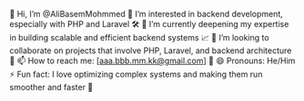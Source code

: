 👋 Hi, I’m @AliBasemMohmmed
👀 I’m interested in backend development, especially with PHP and Laravel 🛠️
🌱 I’m currently deepening my expertise in building scalable and efficient backend systems 📈
💞️ I’m looking to collaborate on projects that involve PHP, Laravel, and backend architecture 🤝
📫 How to reach me: [aaa.bbb.mm.kk@gmail.com] 📧
😄 Pronouns: He/Him
⚡ Fun fact: I love optimizing complex systems and making them run smoother and faster 🚀

<!---
AliBasemMohmmed/AliBasemMohmmed is a ✨ special ✨ repository because its `README.md` (this file) appears on your GitHub profile.
You can click the Preview link to take a look at your changes.
--->
